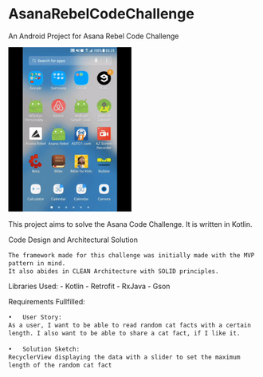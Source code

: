 # AsanaRebelCodeChallenge
An Android Project for Asana Rebel Code Challenge

<img src="/assets/sample.gif" width="49%">

This project aims to solve the Asana Code Challenge. It is written in Kotlin. 

Code Design and Architectural Solution

	The framework made for this challenge was initially made with the MVP pattern in mind. 
  	It also abides in CLEAN Architecture with SOLID principles.
  
Libraries Used:
	- Kotlin
	- Retrofit
	- RxJava
	- Gson
	
Requirements Fullfilled:
	
	•	User Story:
  	As a user, I want to be able to read random cat facts with a certain length. I also want to be able to share a cat fact, if I like it.

	•	Solution Sketch:
  	RecyclerView displaying the data with a slider to set the maximum length of the random cat fact
